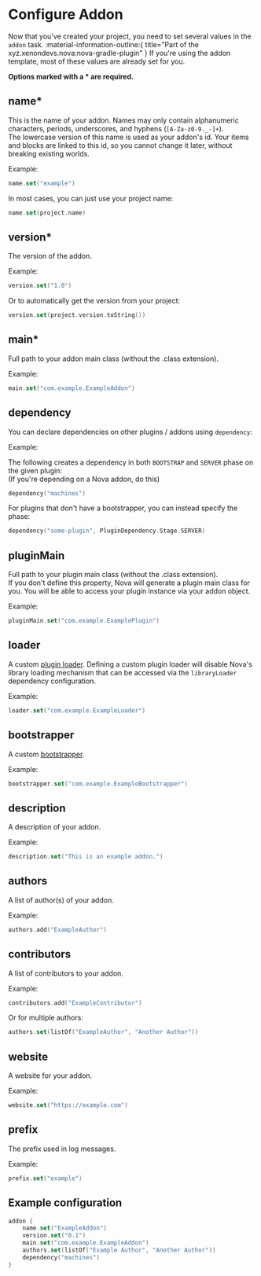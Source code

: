 # Configure Addon

Now that you've created your project, you need to set several values in the `addon` task.
:material-information-outline:{ title="Part of the xyz.xenondevs.nova:nova-gradle-plugin" }
If you're using the addon template, most of these values are already set for you.

**Options marked with a * are required.**

## name*

This is the name of your addon.
Names may only contain alphanumeric characters, periods, underscores, and hyphens (`[A-Za-z0-9._-]+`).  
The lowercase version of this name is used as your addon's id.
Your items and blocks are linked to this id, so you cannot change it later, without breaking existing worlds.

Example:

```kotlin title="build.gradle.kts addon { }"
name.set("example")
```

In most cases, you can just use your project name:

```kotlin title="build.gradle.kts addon { }"
name.set(project.name)
```

## version*

The version of the addon.

Example:

```kotlin title="build.gradle.kts addon { }"
version.set("1.0")
```

Or to automatically get the version from your project:

```kotlin title="build.gradle.kts addon { }"
version.set(project.version.toString())
```

## main*

Full path to your addon main class (without the .class extension).

Example:

```kotlin title="build.gradle.kts addon { }"
main.set("com.example.ExampleAddon")
```

## dependency

You can declare dependencies on other plugins / addons using `dependency`:

Example:

The following creates a dependency in both `BOOTSTRAP` and `SERVER` phase on the given plugin:  
(If you're depending on a Nova addon, do this)
```kotlin title="build.gradle.kts addon { }"
dependency("machines")
```

For plugins that don't have a bootstrapper, you can instead specify the phase:
```kotlin title="build.gradle.kts addon { }"
dependency("some-plugin", PluginDependency.Stage.SERVER)
```

## pluginMain

Full path to your plugin main class (without the .class extension).  
If you don't define this property, Nova will generate a plugin main class for you.
You will be able to access your plugin instance via your addon object.

Example:

```kotlin title="build.gradle.kts addon { }"
pluginMain.set("com.example.ExamplePlugin")
```

## loader

A custom [plugin loader](https://docs.papermc.io/paper/dev/getting-started/paper-plugins#loaders).
Defining a custom plugin loader will disable Nova's library loading mechanism that can be
accessed via the `libraryLoader` dependency configuration.

Example:

```kotlin title="build.gradle.kts addon { }"
loader.set("com.example.ExampleLoader")
```

## bootstrapper

A custom [bootstrapper](https://docs.papermc.io/paper/dev/getting-started/paper-plugins#bootstrapper).

Example:

```kotlin title="build.gradle.kts addon { }"
bootstrapper.set("com.example.ExampleBootstrapper")
```

## description

A description of your addon.

Example:

```kotlin title="build.gradle.kts addon { }"
description.set("This is an example addon.")
```

## authors

A list of author(s) of your addon.

Example:

```kotlin title="build.gradle.kts addon { }"
authors.add("ExampleAuthor")
```

## contributors

A list of contributors to your addon.

Example:

```kotlin title="build.gradle.kts addon { }"
contributors.add("ExampleContributor")
```

Or for multiple authors:

```kotlin title="build.gradle.kts addon { }"
authors.set(listOf("ExampleAuthor", "Another Author"))
```

## website

A website for your addon.

Example:

```kotlin title="build.gradle.kts addon { }"
website.set("https://example.com")
```

## prefix

The prefix used in log messages.

Example:

```kotlin title="build.gradle.kts addon { }" 
prefix.set("example")
```

## Example configuration

```kotlin title="build.gradle.kts"
addon {
    name.set("ExampleAddon")
    version.set("0.1")
    main.set("com.example.ExampleAddon")
    authors.set(listOf("Example Author", "Another Author"))
    dependency("machines")
}
```